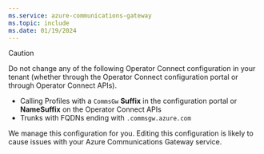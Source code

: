 ```yaml
---
ms.service: azure-communications-gateway
ms.topic: include
ms.date: 01/19/2024
---
```


> [!CAUTION]
> Do not change any of the following Operator Connect configuration in your tenant (whether through the Operator Connect configuration portal or through Operator Connect APIs).
> 
> - Calling Profiles with a `CommsGw` **Suffix** in the configuration portal or **NameSuffix** on the Operator Connect APIs
> - Trunks with FQDNs ending with `.commsgw.azure.com`
> 
> We manage this configuration for you. Editing this configuration is likely to cause issues with your Azure Communications Gateway service.
